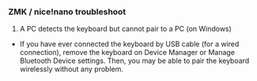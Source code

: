 ### ZMK / nice!nano troubleshoot

1. A PC detects the keyboard but cannot pair to a PC (on Windows)
 * If you have ever connected the keyboard by USB cable (for a wired connection), remove the keyboard on Device Manager or Manage Bluetooth Device settings. Then, you may be able to pair the keyboard wirelessly without any problem.